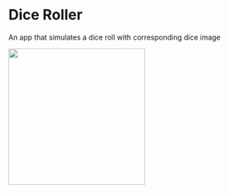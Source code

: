 # Dice Roller
An app that simulates a dice roll with corresponding dice image

<img src="https://github.com/ric-rhee/dice-roller/blob/main/screenshots/dice_1.png" width="270">
